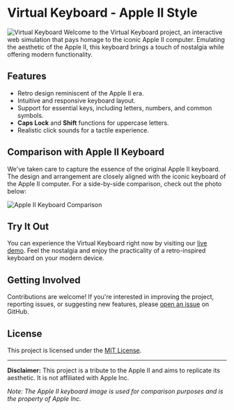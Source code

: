 # Virtual Keyboard - Apple II Style

![Virtual Keyboard]([screenshot.png](https://user-images.githubusercontent.com/86532263/235345995-4d4bd7ba-7703-4b84-b3c4-571fbd844f96.png))
Welcome to the Virtual Keyboard project, an interactive web simulation that pays homage to the iconic Apple II computer. Emulating the aesthetic of the Apple II, this keyboard brings a touch of nostalgia while offering modern functionality.

## Features

- Retro design reminiscent of the Apple II era.
- Intuitive and responsive keyboard layout.
- Support for essential keys, including letters, numbers, and common symbols.
- **Caps Lock** and **Shift** functions for uppercase letters.
- Realistic click sounds for a tactile experience.

## Comparison with Apple II Keyboard

We've taken care to capture the essence of the original Apple II keyboard. The design and arrangement are closely aligned with the iconic keyboard of the Apple II computer. For a side-by-side comparison, check out the photo below:

![Apple II Keyboard Comparison]([apple_ii_keyboard.jpg](https://user-images.githubusercontent.com/86532263/235345755-07c42127-b4f2-47f5-8234-41cc6cc2df2b.png))

## Try It Out

You can experience the Virtual Keyboard right now by visiting our [live demo](https://olegpreed.github.io/virtual-keyboard/). Feel the nostalgia and enjoy the practicality of a retro-inspired keyboard on your modern device.

## Getting Involved

Contributions are welcome! If you're interested in improving the project, reporting issues, or suggesting new features, please [open an issue](https://github.com/olegpreed/virtual-keyboard/issues) on GitHub.

## License

This project is licensed under the [MIT License](LICENSE.md).

---

**Disclaimer:** This project is a tribute to the Apple II and aims to replicate its aesthetic. It is not affiliated with Apple Inc.

*Note: The Apple II keyboard image is used for comparison purposes and is the property of Apple Inc.*
